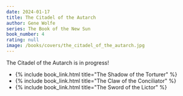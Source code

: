 ```yaml
---
date: 2024-01-17
title: The Citadel of the Autarch
author: Gene Wolfe
series: The Book of the New Sun
book_number: 4
rating: null
image: /books/covers/the_citadel_of_the_autarch.jpg
---
```


<span class="book-title">The Citadel of the Autarch</span> is in progress!

- {% include book_link.html title="The Shadow of the Torturer" %}
- {% include book_link.html title="The Claw of the Conciliator" %}
- {% include book_link.html title="The Sword of the Lictor" %}

